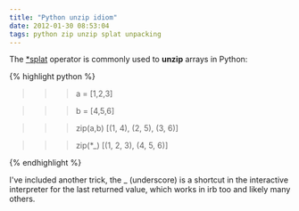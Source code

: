 ```yaml
---
title: "Python unzip idiom"
date: 2012-01-30 08:53:04
tags: python zip unzip splat unpacking
---
```


<p>
The <a href="http://segv.me/posts/12">*splat</a> operator is commonly used to <b>unzip</b> arrays in Python:

{% highlight python %}
>>> a = [1,2,3]

>>> b = [4,5,6]

>>> zip(a,b)
[(1, 4), (2, 5), (3, 6)]

>>> zip(*_)
[(1, 2, 3), (4, 5, 6)]

{% endhighlight %}
</p>

<p>

I've included another trick, the _ (underscore) is a shortcut in the interactive interpreter for the last returned value, which works in irb too and likely many others.
</p>
